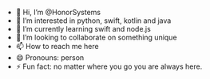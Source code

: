 - 👋 Hi, I’m @HonorSystems
- 👀 I’m interested in python, swift, kotlin and java
- 🌱 I’m currently learning swift and node.js
- 💞️ I’m looking to collaborate on something unique
- 📫 How to reach me here
- 😄 Pronouns: person
- ⚡ Fun fact: no matter where you go you are always here.

<!---
HonorSystems/HonorSystems is a ✨ special ✨ repository because its `README.md` (this file) appears on your GitHub profile.
You can click the Preview link to take a look at your changes.
--->
